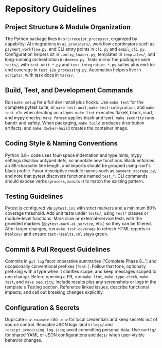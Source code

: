 # Repository Guidelines

## Project Structure & Module Organization
The Python package lives in `src/receipt_processor`, organized by capability: AI integrations in `ai_providers/`, workflow coordinators such as `payment_workflow.py`, and CLI entry points in `cli.py` and `email_cli.py`. Configuration helpers sit in `config_loader.py`, templates in `templates/`, and long-running orchestration in `daemon.py`. Tests mirror the package inside `tests/`, with `test_unit_*.py` and `test_integration_*.py` suites plus end-to-end coverage in `test_e2e_processing.py`. Automation helpers live in `scripts/`, with task docs in `tasks/`.

## Build, Test, and Development Commands
Run `make setup` for a full dev install plus hooks. Use `make test` for the complete pytest suite, or `make test-unit`, `make test-integration`, and `make test-e2e` when iterating on a layer. `make lint` executes flake8, black, isort, and mypy checks; `make format` applies black and isort. `make security` runs bandit and safety. When packaging, `make build` produces distribution artifacts, and `make docker-build` creates the container image.

## Coding Style & Naming Conventions
Python 3.8+ code uses four-space indentation and type hints; mypy settings disallow untyped defs, so annotate new functions. Black enforces an 88-character line length, and imports should be grouped using isort's black profile. Favor descriptive module names such as `payment_storage.py`, and note that pytest discovers functions named `test_*`. CLI commands should expose verbs (`process`, `monitor`) to match the existing pattern.

## Testing Guidelines
Pytest is configured via `pytest.ini` with strict markers and a minimum 80% coverage threshold. Add unit tests under `tests/`, using `Test*` classes or module-level functions. Mark slow or external-service tests with the provided markers (`@pytest.mark.ai_service`, etc.) so they can be filtered. After larger changes, run `make test-coverage` to refresh HTML reports in `htmlcov/` and ensure `test-results.xml` stays green.

## Commit & Pull Request Guidelines
Commits in `git log` favor imperative summaries ('Complete Phase 8...') and occasionally conventional prefixes (`feat:`). Follow that tone, optionally prefixing with a type when it clarifies scope, and keep messages scoped to one change. Before opening a PR, run `make lint`, `make type-check`, `make test`, and `make security`; include results plus any screenshots or logs in the template's Testing section. Reference linked issues, describe functional impacts, and call out breaking changes explicitly.

## Configuration & Secrets
Duplicate `env.example` into `.env` for local credentials and keep secrets out of source control. Reusable JSON logs land in `logs/` and `receipt_processing_log.json`; avoid committing personal data. Use `config/` for shared YAML or JSON configurations and `docs/` when user-visible behavior changes.

